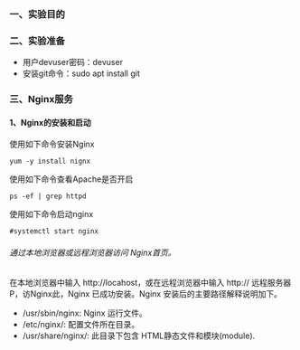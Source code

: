 ### 一、实验目的


### 二、实验准备
* 用户devuser密码：devuser
* 安装git命令：sudo apt install git
### 三、Nginx服务
#### 1、Nginx的安装和启动
使用如下命令安装Nginx
```
yum -y install nignx
```
使用如下命令查看Apache是否开启
```agsl
ps -ef | grep httpd
``` 
使用如下命令启动nginx
```agsl
#systemctl start nginx
```
###### 通过本地浏览器或远程浏览器访问 Nginx首页。
在本地浏览器中输入 http://locahost，或在远程浏览器中输入 http:// 远程服务器P，访Nginx此，Nginx 已成功安装。Nginx 安装后的主要路径解释说明加下。
* /usr/sbin/nginx: Nginx 运行文件。
* /etc/nginx/: 配置文件所在目录。
* /usr/share/nginx/: 此目录下包含 HTML静态文件和模块(module).

